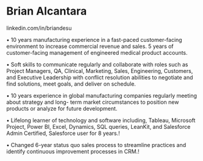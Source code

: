 # Brian Alcantara

linkedin.com/in/briandesu

• 10 years manufacturing experience in a fast-paced customer-facing environment to increase commercial revenue and sales. 5 years of customer-facing management of engineered medical product accounts.


• Soft skills to communicate regularly and collaborate with roles such as Project Managers, QA, Clinical, Marketing, Sales, Engineering, Customers, and Executive Leadership with conflict resolution abilities to negotiate and find solutions, meet goals, and deliver on schedule.


• 10 years experience in global manufacturing companies regularly meeting about strategy and long- term market circumstances to position new products or analyze for future development.


• Lifelong learner of technology and software including, Tableau, Microsoft Project, Power BI, Excel, Dynamics, SQL queries, LeanKit, and Salesforce Admin Certified, Salesforce user for 8 years.!


• Changed 6-year status quo sales process to streamline practices and identify continuous improvement processes in CRM.!
